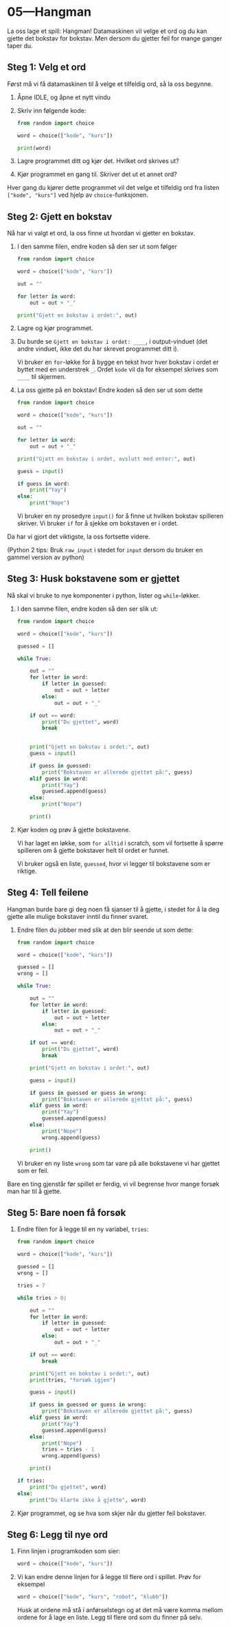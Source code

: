 # 05—Hangman

La oss lage et spill: Hangman! Datamaskinen vil velge et ord og du kan gjette det bokstav for bokstav. Men dersom du gjetter feil for mange ganger taper du.

## Steg 1: Velg et ord

Først må vi få datamaskinen til å velge et tilfeldig ord, så la oss begynne.

1. Åpne IDLE, og åpne et nytt vindu

2. Skriv inn følgende kode:

    ```python
    from random import choice

    word = choice(["kode", "kurs"])

    print(word)
    ```

3. Lagre programmet ditt og kjør det. Hvilket ord skrives ut?

4. Kjør programmet en gang til. Skriver det ut et annet ord?

Hver gang du kjører dette programmet vil det velge et tilfeldig ord fra listen `["kode", "kurs"]` ved hjelp av `choice`-funksjonen.

## Steg 2: Gjett en bokstav

Nå har vi valgt et ord, la oss finne ut hvordan vi gjetter en bokstav.

1. I den samme filen, endre koden så den ser ut som følger

    ```python
    from random import choice

    word = choice(["kode", "kurs"])

    out = ""

    for letter in word:
        out = out + "_"

    print("Gjett en bokstav i ordet:", out)
    ```

2. Lagre og kjør programmet.

3. Du burde se `Gjett en bokstav i ordet: ____`, i output-vinduet (det andre vinduet, ikke det du har skrevet programmet ditt i).

    Vi bruker en `for`-løkke for å bygge en tekst hvor hver bokstav i ordet er byttet med en understrek `_`. Ordet `kode` vil da for eksempel skrives som `____` til skjermen.

4. La oss gjette på en bokstav! Endre koden så den ser ut som dette

    ```python
    from random import choice

    word = choice(["kode", "kurs"])

    out = ""

    for letter in word:
        out = out + "_"

    print("Gjett en bokstav i ordet, avslutt med enter:", out)

    guess = input()

    if guess in word:
        print("Yay")
    else:
        print("Nope")
    ``` 

    Vi bruker en ny prosedyre `input()` for å finne ut hvilken bokstav spilleren skriver. Vi bruker `if` for å sjekke om bokstaven er i ordet.

Da har vi gjort det viktigste, la oss fortsette videre.

(Python 2 tips: Bruk `raw_input` i stedet for `input` dersom du bruker en gammel version av python)

## Steg 3: Husk bokstavene som er gjettet

Nå skal vi bruke to nye komponenter i python, lister og `while`-løkker.

1. I den samme filen, endre koden så den ser slik ut:

    ```python
    from random import choice

    word = choice(["kode", "kurs"])

    guessed = []

    while True:

        out = ""
        for letter in word:
            if letter in guessed:
                out = out + letter
            else:
                out = out + "_"

        if out == word:
            print("Du gjettet", word)
            break
            

        print("Gjett en bokstav i ordet:", out)
        guess = input()

        if guess in guessed:
            print("Bokstaven er allerede gjettet på:", guess)
        elif guess in word:
            print("Yay")
            guessed.append(guess)
        else:
            print("Nope")

        print()
    ```

2. Kjør koden og prøv å gjette bokstavene.

    Vi har laget en løkke, som `for alltid` i scratch, som vil fortsette å spørre spilleren om å gjette bokstaver helt til ordet er funnet. 

    Vi bruker også en liste, `guessed`, hvor vi legger til bokstavene som er riktige.


## Steg 4: Tell feilene

Hangman burde bare gi deg noen få sjanser til å gjette, i stedet for å la deg gjette alle mulige bokstaver inntil du finner svaret.

1. Endre filen du jobber med slik at den blir seende ut som dette:

    ```python
    from random import choice

    word = choice(["kode", "kurs"])

    guessed = []
    wrong = []

    while True:

        out = ""
        for letter in word:
            if letter in guessed:
                out = out + letter
            else:
                out = out + "_"

        if out == word:
            print("Du gjettet", word)
            break

        print("Gjett en bokstav i ordet:", out)

        guess = input()

        if guess in guessed or guess in wrong:
            print("Bokstaven er allerede gjettet på:", guess)
        elif guess in word:
            print("Yay")
            guessed.append(guess)
        else:
            print("Nope")
            wrong.append(guess)

        print()

    ```
    Vi bruker en ny liste `wrong` som tar vare på alle bokstavene vi har gjettet som er feil.

Bare en ting gjenstår før spillet er ferdig, vi vil begrense hvor mange forsøk man har til å gjette.

## Steg 5: Bare noen få forsøk

1. Endre filen for å legge til en ny variabel, `tries`:

    ```python
    from random import choice

    word = choice(["kode", "kurs"])

    guessed = []
    wrong = []

    tries = 7

    while tries > 0:

        out = ""
        for letter in word:
            if letter in guessed:
                out = out + letter
            else:
                out = out + "_"

        if out == word:
            break

        print("Gjett en bokstav i ordet:", out)
        print(tries, "forsøk igjen")

        guess = input()

        if guess in guessed or guess in wrong:
            print("Bokstaven er allerede gjettet på:", guess)
        elif guess in word:
            print("Yay")
            guessed.append(guess)
        else:
            print("Nope")
            tries = tries - 1 
            wrong.append(guess)

        print()

    if tries:
        print("Du gjettet", word)
    else:
        print("Du klarte ikke å gjette", word)
    ```

2. Kjør programmet, og se hva som skjer når du gjetter feil bokstaver.

## Steg 6: Legg til nye ord

1. Finn linjen i programkoden som sier:

    ```python
    word = choice(["kode", "kurs"])
    ```

2. Vi kan endre denne linjen for å legge til flere ord i spillet. Prøv for eksempel

    ```python
    word = choice(["kode", "kurs", "robot", "klubb"])
    ```
    
    Husk at ordene må stå i anførselstegn og at det må være komma mellom ordene for å lage en liste. Legg til flere ord som du finner på selv.



